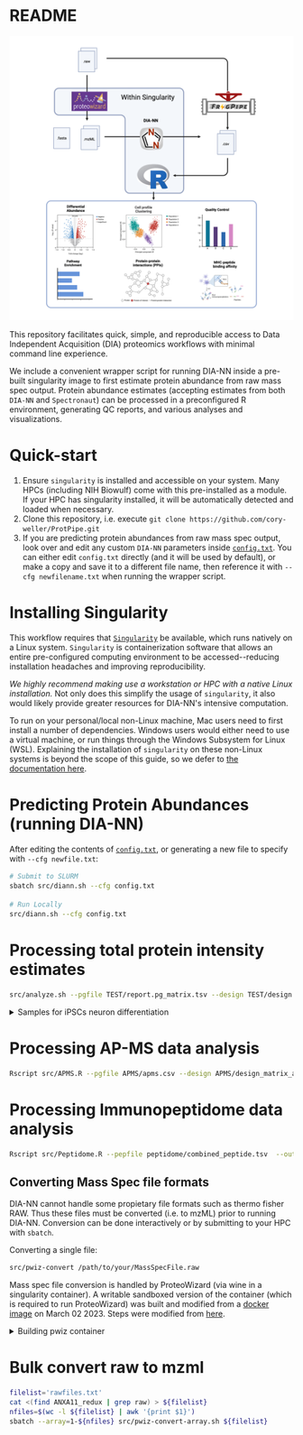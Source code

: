 # README

![workflow-image](src/ProtPipe.png)

This repository facilitates quick, simple, and reproducible access to Data Independent Acquisition (DIA) proteomics workflows with minimal command line experience.

We include a convenient wrapper script for running DIA-NN inside a pre-built singularity image to first estimate protein abundance from raw mass spec output. Protein abundance estimates (accepting estimates from both `DIA-NN` and `Spectronaut`) can  be processed in a preconfigured R environment, generating QC reports, and various analyses and visualizations.


# Quick-start

1. Ensure `singularity` is installed and accessible on your system. Many HPCs (including NIH Biowulf) come with this pre-installed as a module. If your HPC has singularity installed, it will be automatically detected and loaded when necessary.
2. Clone this repository, i.e. execute `git clone https://github.com/cory-weller/ProtPipe.git`
3. If you are predicting protein abundances from raw mass spec output, look over and edit any custom `DIA-NN` parameters inside [`config.txt`](config.txt). You can either edit `config.txt` directly (and it will be used by default), or make a copy and save it to a different file name, then reference it with `--cfg newfilename.txt` when running the wrapper script.


# Installing Singularity

This workflow requires that [`Singularity`](https://sylabs.io/singularity) be available, which runs natively on a Linux system. `Singularity` is containerization software that allows an entire pre-configured computing environment to be accessed--reducing installation headaches and improving reproducibility. 

*We highly recommend making use a workstation or HPC with a native Linux installation.* Not only does this simplify the usage of `singularity`, it also would likely provide greater resources for DIA-NN's intensive computation.

To run on your personal/local non-Linux machine, Mac users need to first install a number of dependencies. Windows users would either need to use a virtual machine, or run things through the Windows Subsystem for Linux (WSL). Explaining the installation of `singularity` on these non-Linux systems is beyond the scope of this guide, so we defer to [the documentation here](https://docs.sylabs.io/guides/3.0/user-guide/installation.html).

# Predicting Protein Abundances (running DIA-NN)
After editing the contents of [`config.txt`](config.txt), or generating a new file to specify with `--cfg newfile.txt`:
```bash
# Submit to SLURM
sbatch src/diann.sh --cfg config.txt

# Run Locally
src/diann.sh --cfg config.txt
```

# Processing total protein intensity estimates

```bash
src/analyze.sh --pgfile TEST/report.pg_matrix.tsv --design TEST/design.tsv --out TEST/
```

<details><summary>Samples for iPSCs neuron differentiation</summary>

```bash
# WITH differentiation neuron samples, Day0 as control
Rscript src/counts_processing.R --pgfile iPSC_neuron/luke.csv --design iPSC_neuron/design_matrix_iPSC_neuron.csv --out iPSC_neuron/
```

</details>

# Processing AP-MS data analysis

```bash
Rscript src/APMS.R --pgfile APMS/apms.csv --design APMS/design_matrix_apms.csv --out APMS/ --ip UNC13A
```

# Processing Immunopeptidome data analysis

```bash
Rscript src/Peptidome.R --pepfile peptidome/combined_peptide.tsv  --out peptidome/ --hla peptidome/HLA_typing.csv
```


## Converting Mass Spec file formats

DIA-NN cannot handle some propietary file formats such as thermo fisher RAW. Thus these files must
be converted (i.e. to mzML) prior to running DIA-NN. Conversion can be done interactively or by
submitting to your HPC with `sbatch`.

Converting a single file:
```bash
src/pwiz-convert /path/to/your/MassSpecFile.raw
```

Mass spec file conversion is handled by ProteoWizard (via wine in a singularity container).
A writable sandboxed version of the container (which is required to run ProteoWizard) was built
and modified from a [docker image](docker://chambm/pwiz-skyline-i-agree-to-the-vendor-licenses) on
March 02 2023. Steps were modified from [here](https://github.com/jspaezp/elfragmentador-data#setting-up-msconvert-on-singularity-).

<details><summary>Building pwiz container</summary>


```bash
# Build writable singularity sandbox image based on docker image
singularity build --sandbox pwiz_sandbox docker://chambm/pwiz-skyline-i-agree-to-the-vendor-licenses

# Modified pwiz_sandbox/usr/bin/mywine
echo """#!/bin/sh

GLOBALWINEPREFIX=/wineprefix64
MYWINEPREFIX=/mywineprefix/

if [ ! -L "$MYWINEPREFIX"/dosdevices/z: ] ; then 
  mkdir -p "$MYWINEPREFIX"/dosdevices
  cp "$GLOBALWINEPREFIX"/*.reg "$MYWINEPREFIX"
  ln -sf "$GLOBALWINEPREFIX/drive_c" "$MYWINEPREFIX/dosdevices/c:"
  ln -sf "/" "$MYWINEPREFIX/dosdevices/z:"
  echo disable > $MYWINEPREFIX/.update-timestamp        # Line being added
  echo disable > $GLOBALWINEPREFIX/.update-timestamp    # Line being added
fi 

export WINEPREFIX=$MYWINEPREFIX
wine "$@"
""" > pwiz_sandbox/usr/bin/mywine

tar -czvf pwiz_sandbox.tar.gz pwiz_sandbox
rclone copy pwiz_sandbox.tar.gz onedrive:/singularity       # upload archive to cloud
```
</details>

# Bulk convert raw to mzml
```bash
filelist='rawfiles.txt'
cat <(find ANXA11_redux | grep raw) > ${filelist}
nfiles=$(wc -l ${filelist} | awk '{print $1}')
sbatch --array=1-${nfiles} src/pwiz-convert-array.sh ${filelist}
```
